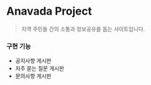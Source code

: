 # Anavada Project

> 지역 주민들 간의 소통과 정보공유를 돕는 사이트입니다.


### 구현 기능

+ 공지사항 게시판
+ 자주 묻는 질문 게시판
+ 문의사항 게시판
